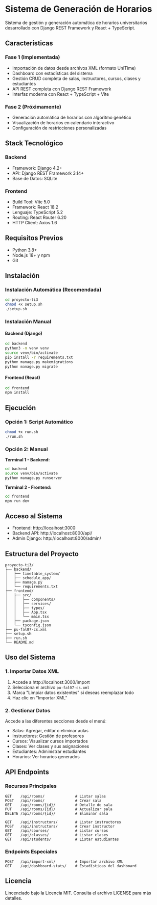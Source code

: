 # Sistema de Generación de Horarios

Sistema de gestión y generación automática de horarios universitarios desarrollado con Django REST Framework y React + TypeScript.

## Características

### Fase 1 (Implementada)
- Importación de datos desde archivos XML (formato UniTime)
- Dashboard con estadísticas del sistema
- Gestión CRUD completa de salas, instructores, cursos, clases y estudiantes
- API REST completa con Django REST Framework
- Interfaz moderna con React + TypeScript + Vite

### Fase 2 (Próximamente)
- Generación automática de horarios con algoritmo genético
- Visualización de horarios en calendario interactivo
- Configuración de restricciones personalizadas

## Stack Tecnológico

### Backend
- Framework: Django 4.2+
- API: Django REST Framework 3.14+
- Base de Datos: SQLite

### Frontend
- Build Tool: Vite 5.0
- Framework: React 18.2
- Lenguaje: TypeScript 5.2
- Routing: React Router 6.20
- HTTP Client: Axios 1.6

## Requisitos Previos

- Python 3.8+
- Node.js 18+ y npm
- Git

## Instalación

### Instalación Automática (Recomendada)

```bash
cd proyecto-ti3
chmod +x setup.sh
./setup.sh
```

### Instalación Manual

#### Backend (Django)

```bash
cd backend
python3 -m venv venv
source venv/bin/activate
pip install -r requirements.txt
python manage.py makemigrations
python manage.py migrate
```

#### Frontend (React)

```bash
cd frontend
npm install
```

## Ejecución

### Opción 1: Script Automático

```bash
chmod +x run.sh
./run.sh
```

### Opción 2: Manual

**Terminal 1 - Backend:**
```bash
cd backend
source venv/bin/activate
python manage.py runserver
```

**Terminal 2 - Frontend:**
```bash
cd frontend
npm run dev
```

## Acceso al Sistema

- Frontend: http://localhost:3000
- Backend API: http://localhost:8000/api/
- Admin Django: http://localhost:8000/admin/

## Estructura del Proyecto

```
proyecto-ti3/
├── backend/
│   ├── timetable_system/
│   ├── schedule_app/
│   ├── manage.py
│   └── requirements.txt
├── frontend/
│   ├── src/
│   │   ├── components/
│   │   ├── services/
│   │   ├── types/
│   │   ├── App.tsx
│   │   └── main.tsx
│   ├── package.json
│   └── tsconfig.json
├── pu-fal07-cs.xml
├── setup.sh
├── run.sh
└── README.md
```

## Uso del Sistema

### 1. Importar Datos XML

1. Accede a http://localhost:3000/import
2. Selecciona el archivo `pu-fal07-cs.xml`
3. Marca "Limpiar datos existentes" si deseas reemplazar todo
4. Haz clic en "Importar XML"

### 2. Gestionar Datos

Accede a las diferentes secciones desde el menú:
- Salas: Agregar, editar o eliminar aulas
- Instructores: Gestión de profesores
- Cursos: Visualizar cursos importados
- Clases: Ver clases y sus asignaciones
- Estudiantes: Administrar estudiantes
- Horarios: Ver horarios generados

## API Endpoints

### Recursos Principales

```
GET    /api/rooms/              # Listar salas
POST   /api/rooms/              # Crear sala
GET    /api/rooms/{id}/         # Detalle de sala
PUT    /api/rooms/{id}/         # Actualizar sala
DELETE /api/rooms/{id}/         # Eliminar sala

GET    /api/instructors/        # Listar instructores
POST   /api/instructors/        # Crear instructor
GET    /api/courses/            # Listar cursos
GET    /api/classes/            # Listar clases
GET    /api/students/           # Listar estudiantes
```

### Endpoints Especiales

```
POST   /api/import-xml/         # Importar archivo XML
GET    /api/dashboard-stats/    # Estadísticas del dashboard
```


## Licencia

Lincenciado bajo la Licencia MIT. Consulta el archivo LICENSE para más detalles.